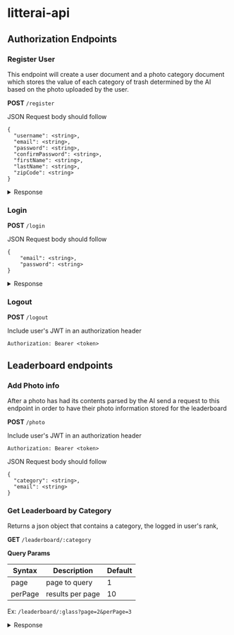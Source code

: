 # litterai-api

## Authorization Endpoints

### Register User

This endpoint will create a user document and a photo category document which stores the value of each category of trash determined by the AI based on the photo uploaded by the user.

**POST** `/register`

JSON Request body should follow

```
{
  "username": <string>,
  "email": <string>,
  "password": <string>,
  "confirmPassword": <string>,
  "firstName": <string>,
  "lastName": <string>,
  "zipCode": <string>
}
```

<details>
<summary>Response</summary>

```
{
  "userId": <string>,
  "username": <string>,
  "firstName": <string>,
  "lastName": <string>,
  "zipCode": <string>,
  "token": <string>
}
```

</details>

### Login

**POST** `/login`

JSON Request body should follow

```
{
	"email": <string>,
	"password": <string>
}
```

<details>
<summary>Response</summary>

```
{
  "username": <string>,
	"email": <string>,
	"firstName": <string>,
	"lastName": <string>,
	"zipCode": <string>,
	"token": <string>,
}
```

</details>

### Logout

**POST** `/logout`

Include user's JWT in an authorization header

```
Authorization: Bearer <token>
```

## Leaderboard endpoints

### Add Photo info

After a photo has had its contents parsed by the AI send a request to this endpoint in order to have their photo information stored for the leaderboard

**POST** `/photo`

Include user's JWT in an authorization header

```
Authorization: Bearer <token>
```

JSON Request body should follow

```
{
  "category": <string>,
  "email": <string>
}
```

### Get Leaderboard by Category

Returns a json object that contains a category, the logged in user's rank,

**GET** `/leaderboard/:category`

**Query Params**

| Syntax  | Description      | Default |
| ------- | ---------------- | ------- |
| page    | page to query    | 1       |
| perPage | results per page | 10      |

Ex: `/leaderboard/:glass?page=2&perPage=3`

<details>
<summary>Response</summary>

When `userRank` is `null` a user is not logged in

When `userRank` is `-1` the logged in user has not uploaded a photo of selected category

```
{
    "category": <string>,
    "userRank": <number>,
    "totalCount": <number>,
    "leaderboard": [
        {
            "username": "testerr",
            "itemCount": 5
        }
    ]
}
```

</details>
